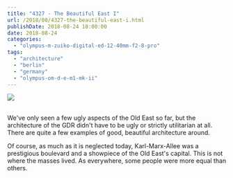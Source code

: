 ```yaml
---
title: "4327 - The Beautiful East I"
url: /2018/08/4327-the-beautiful-east-i.html
publishDate: 2018-08-24 18:00:00
date: 2018-08-24
categories: 
  - "olympus-m-zuiko-digital-ed-12-40mm-f2-8-pro"
tags: 
  - "architecture"
  - "berlin"
  - "germany"
  - "olympus-om-d-e-m1-mk-ii"
---
```

<div class="container">
<div class="center"><a target="_blank" href="https://d25zfm9zpd7gm5.cloudfront.net/1200x1200/2017/20170624_183340_lr.jpg"><img class="webfeedsFeaturedVisual" src="https://d25zfm9zpd7gm5.cloudfront.net/0600x0600/2017/20170624_183340_lr.jpg" /></a></div>
</div>
<br />

We've only seen a few ugly aspects of the Old East so far, but the architecture of the GDR didn't have to be ugly or strictly utilitarian at all. There are quite a few examples of good, beautiful architecture around. 

Of course, as much as it is neglected today, Karl-Marx-Allee was a prestigious boulevard and a showpiece of the Old East's capital. This is not where the masses lived. As everywhere, some people were more equal than others.